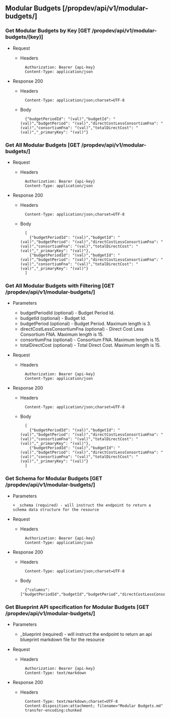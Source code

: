 ## Modular Budgets [/propdev/api/v1/modular-budgets/]

### Get Modular Budgets by Key [GET /propdev/api/v1/modular-budgets/(key)]
	 
+ Request

    + Headers

            Authorization: Bearer {api-key}
            Content-Type: application/json

+ Response 200
    + Headers

            Content-Type: application/json;charset=UTF-8

    + Body
    
            {"budgetPeriodId": "(val)","budgetId": "(val)","budgetPeriod": "(val)","directCostLessConsortiumFna": "(val)","consortiumFna": "(val)","totalDirectCost": "(val)","_primaryKey": "(val)"}

### Get All Modular Budgets [GET /propdev/api/v1/modular-budgets/]
	 
+ Request

    + Headers

            Authorization: Bearer {api-key}
            Content-Type: application/json

+ Response 200
    + Headers

            Content-Type: application/json;charset=UTF-8

    + Body
    
            [
              {"budgetPeriodId": "(val)","budgetId": "(val)","budgetPeriod": "(val)","directCostLessConsortiumFna": "(val)","consortiumFna": "(val)","totalDirectCost": "(val)","_primaryKey": "(val)"},
              {"budgetPeriodId": "(val)","budgetId": "(val)","budgetPeriod": "(val)","directCostLessConsortiumFna": "(val)","consortiumFna": "(val)","totalDirectCost": "(val)","_primaryKey": "(val)"}
            ]

### Get All Modular Budgets with Filtering [GET /propdev/api/v1/modular-budgets/]
    
+ Parameters

    + budgetPeriodId (optional) - Budget Period Id.
    + budgetId (optional) - Budget Id.
    + budgetPeriod (optional) - Budget Period. Maximum length is 3.
    + directCostLessConsortiumFna (optional) - Direct Cost Less Consortium FNA. Maximum length is 15.
    + consortiumFna (optional) - Consortium FNA. Maximum length is 15.
    + totalDirectCost (optional) - Total Direct Cost. Maximum length is 15.

            
+ Request

    + Headers

            Authorization: Bearer {api-key}
            Content-Type: application/json 

+ Response 200
    + Headers

            Content-Type: application/json;charset=UTF-8

    + Body
    
            [
              {"budgetPeriodId": "(val)","budgetId": "(val)","budgetPeriod": "(val)","directCostLessConsortiumFna": "(val)","consortiumFna": "(val)","totalDirectCost": "(val)","_primaryKey": "(val)"},
              {"budgetPeriodId": "(val)","budgetId": "(val)","budgetPeriod": "(val)","directCostLessConsortiumFna": "(val)","consortiumFna": "(val)","totalDirectCost": "(val)","_primaryKey": "(val)"}
            ]
			
### Get Schema for Modular Budgets [GET /propdev/api/v1/modular-budgets/]
	                                          
+ Parameters

      + _schema (required) - will instruct the endpoint to return a schema data structure for the resource
      
+ Request

    + Headers

            Authorization: Bearer {api-key}
            Content-Type: application/json

+ Response 200
    + Headers

            Content-Type: application/json;charset=UTF-8

    + Body
    
            {"columns":["budgetPeriodId","budgetId","budgetPeriod","directCostLessConsortiumFna","consortiumFna","totalDirectCost"],"primaryKey":"budgetPeriodObj"}
		
### Get Blueprint API specification for Modular Budgets [GET /propdev/api/v1/modular-budgets/]
	 
+ Parameters

     + _blueprint (required) - will instruct the endpoint to return an api blueprint markdown file for the resource
                 
+ Request

    + Headers

            Authorization: Bearer {api-key}
            Content-Type: text/markdown

+ Response 200
    + Headers

            Content-Type: text/markdown;charset=UTF-8
            Content-Disposition:attachment; filename="Modular Budgets.md"
            transfer-encoding:chunked
